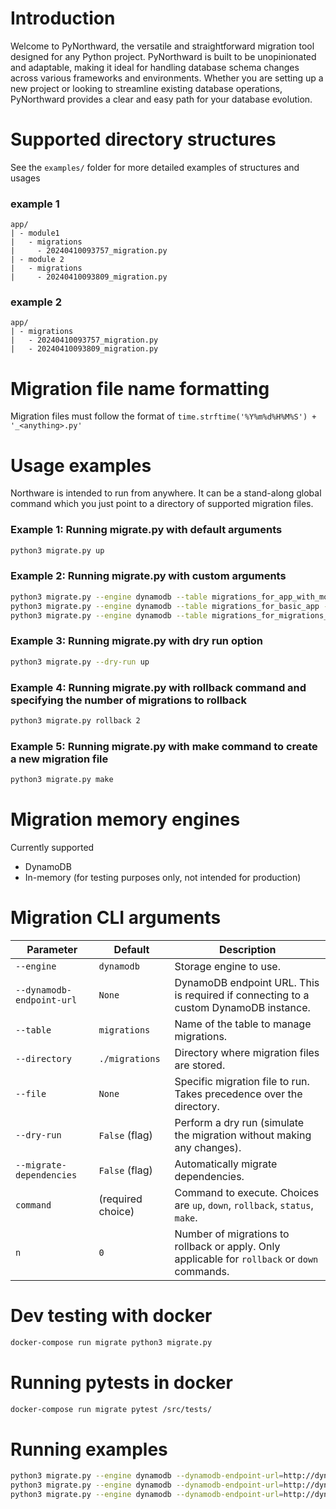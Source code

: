 Introduction
============
Welcome to PyNorthward, the versatile and straightforward migration tool designed for any Python project. PyNorthward is built to be unopinionated and adaptable, making it ideal for handling database schema changes across various frameworks and environments. Whether you are setting up a new project or looking to streamline existing database operations, PyNorthward provides a clear and easy path for your database evolution.


Supported directory structures
==============================
See the `examples/` folder for more detailed examples of structures and usages

### example 1
```
app/
| - module1
|   - migrations
|     - 20240410093757_migration.py
| - module 2
|   - migrations
|     - 20240410093809_migration.py
```

### example 2
```
app/
| - migrations
|   - 20240410093757_migration.py
|   - 20240410093809_migration.py
```


Migration file name formatting
==============================
Migration files must follow the format of `time.strftime('%Y%m%d%H%M%S') + '_<anything>.py'`


Usage examples
==============
Northware is intended to run from anywhere. It can be a stand-along global command which you just point to a directory of supported
migration files.

### Example 1: Running migrate.py with default arguments
```bash
python3 migrate.py up
```

### Example 2: Running migrate.py with custom arguments
```bash
python3 migrate.py --engine dynamodb --table migrations_for_app_with_modules --directory ../examples/app_with_modules up
python3 migrate.py --engine dynamodb --table migrations_for_basic_app --directory ../examples/basic_app up
python3 migrate.py --engine dynamodb --table migrations_for_migrations_directory --directory ../examples/migrations_directory up
```

### Example 3: Running migrate.py with dry run option
```bash
python3 migrate.py --dry-run up
```

### Example 4: Running migrate.py with rollback command and specifying the number of migrations to rollback
```bash
python3 migrate.py rollback 2
```

### Example 5: Running migrate.py with make command to create a new migration file
```bash
python3 migrate.py make
```


Migration memory engines
========================
Currently supported
* DynamoDB
* In-memory (for testing purposes only, not intended for production)


Migration CLI arguments
=======================
| Parameter                   | Default            | Description                                                                                        |
|-----------------------------|--------------------|----------------------------------------------------------------------------------------------------|
| `--engine`                  | `dynamodb`         | Storage engine to use.                                                                             |
| `--dynamodb-endpoint-url`   | `None`             | DynamoDB endpoint URL. This is required if connecting to a custom DynamoDB instance.               |
| `--table`                   | `migrations`       | Name of the table to manage migrations.                                                            |
| `--directory`               | `./migrations`     | Directory where migration files are stored.                                                        |
| `--file`                    | `None`             | Specific migration file to run. Takes precedence over the directory.                               |
| `--dry-run`                 | `False` (flag)     | Perform a dry run (simulate the migration without making any changes).                             |
| `--migrate-dependencies`    | `False` (flag)     | Automatically migrate dependencies.                                                                |
| `command`                   | (required choice)  | Command to execute. Choices are `up`, `down`, `rollback`, `status`, `make`.                        |
| `n`                         | `0`                | Number of migrations to rollback or apply. Only applicable for `rollback` or `down` commands.     |


Dev testing with docker
=======================
```bash
docker-compose run migrate python3 migrate.py
```

Running pytests in docker
=========================
```bash
docker-compose run migrate pytest /src/tests/
```

Running examples
===============
```bash
python3 migrate.py --engine dynamodb --dynamodb-endpoint-url=http://dynamodb:8000 --table migrations_for_app_with_modules --directory /examples/app_with_modules up
python3 migrate.py --engine dynamodb --dynamodb-endpoint-url=http://dynamodb:8000 --table migrations_for_basic_app --directory /examples/basic_app up
python3 migrate.py --engine dynamodb --dynamodb-endpoint-url=http://dynamodb:8000 --table migrations_for_migrations_directory --directory /examples/migrations_directory up
```